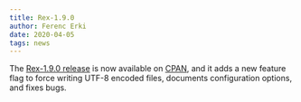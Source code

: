```yaml
---
title: Rex-1.9.0
author: Ferenc Erki
date: 2020-04-05
tags: news
---
```


The [Rex-1.9.0 release](/docs/release_notes/1.9.0.html) is now available on [CPAN](https://metacpan.org/release/Rex), and it adds a new feature flag to force writing UTF-8 encoded files, documents configuration options, and fixes bugs.

